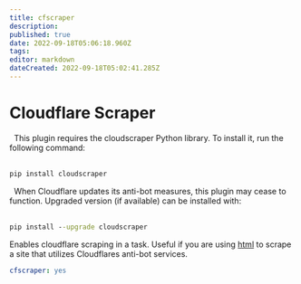 ```yaml
---
title: cfscraper
description: 
published: true
date: 2022-09-18T05:06:18.960Z
tags: 
editor: markdown
dateCreated: 2022-09-18T05:02:41.285Z
---
```


# Cloudflare Scraper

<div class="alert alert-info" role="alert">
  <span class="glyphicon glyphicon glyphicon-download-alt"></span>
  &nbsp;
This plugin requires the cloudscraper Python library. To install it, run the following command:
<br/><br/>

```cmd
pip install cloudscraper
```

  <span class="glyphicon glyphicon glyphicon glyphicon glyphicon-info-sign"></span>
  &nbsp;
When Cloudflare updates its anti-bot measures, this plugin may cease to function. Upgraded version (if available) can be installed with:
<br/><br/>

```cmd
pip install --upgrade cloudscraper
```
</div>

Enables cloudflare scraping in a task. Useful if you are using [html](/Plugins/html) to scrape a site that utilizes Cloudflares anti-bot services.

```yaml
cfscraper: yes
```

